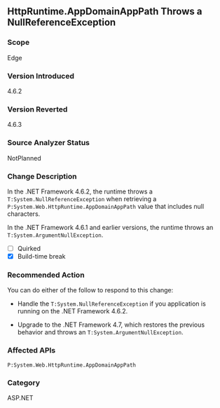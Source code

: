 
## HttpRuntime.AppDomainAppPath Throws a NullReferenceException

### Scope

Edge

### Version Introduced

4.6.2

### Version Reverted

4.6.3

### Source Analyzer Status

NotPlanned

### Change Description

In the .NET Framework 4.6.2, the runtime throws a `T:System.NullReferenceException` when retrieving a `P:System.Web.HttpRuntime.AppDomainAppPath` value that includes null characters. 

In the .NET Framework 4.6.1 and earlier versions, the runtime throws an `T:System.ArgumentNullException`.

- [ ] Quirked
- [X] Build-time break

### Recommended Action

You can do either of the follow to respond to this change: 

- Handle the `T:System.NullReferenceException` if you application is running on the .NET Framework 4.6.2.

- Upgrade to the .NET Framework 4.7, which restores the previous behavior and throws an `T:System.ArgumentNullException`.

### Affected APIs

`P:System.Web.HttpRuntime.AppDomainAppPath`

### Category

ASP.NET

<!--
    ### Original Bug
    https://devdiv.visualstudio.com/DevDiv/_workitems?id=252467&_a=edit
-->

<!-- breaking change id: 183 -->

